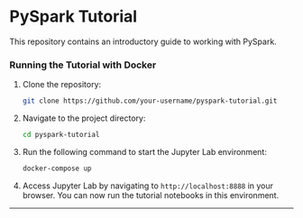 # PySpark Tutorial

This repository contains an introductory guide to working with PySpark.

### Running the Tutorial with Docker

1. Clone the repository:
   ```bash
   git clone https://github.com/your-username/pyspark-tutorial.git
   ```

2. Navigate to the project directory:
   ```bash
   cd pyspark-tutorial
   ```

3. Run the following command to start the Jupyter Lab environment:
   ```bash
   docker-compose up
   ```

4. Access Jupyter Lab by navigating to `http://localhost:8888` in your browser. You can now run the tutorial notebooks in this environment.

---
